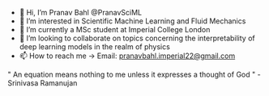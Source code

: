 - 👋 Hi, I’m Pranav Bahl @PranavSciML
- 👀 I’m interested in Scientific Machine Learning and Fluid Mechanics
- 🌱 I’m currently a MSc student at Imperial College London
- 💞️ I’m looking to collaborate on topics concerning the interpretability of deep learning models in the realm of physics  
- 📫 How to reach me -> Email: pranavbahl.imperial22@gmail.com 

" An equation means nothing to me unless it expresses a thought of God " -Srinivasa Ramanujan

<!---
PranavSciML/PranavSciML is a ✨ special ✨ repository because its `README.md` (this file) appears on your GitHub profile.
You can click the Preview link to take a look at your changes.
--->
